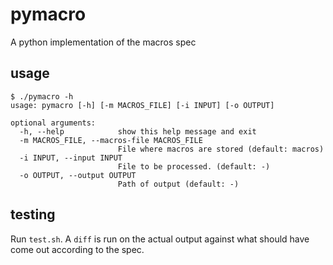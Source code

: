 # pymacro

A python implementation of the macros spec

## usage
```
$ ./pymacro -h
usage: pymacro [-h] [-m MACROS_FILE] [-i INPUT] [-o OUTPUT]

optional arguments:
  -h, --help            show this help message and exit
  -m MACROS_FILE, --macros-file MACROS_FILE
                        File where macros are stored (default: macros)
  -i INPUT, --input INPUT
                        File to be processed. (default: -)
  -o OUTPUT, --output OUTPUT
                        Path of output (default: -)
```

## testing

Run `test.sh`.
A `diff` is run on the actual output against what should have come out according
to the spec.
